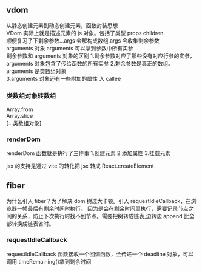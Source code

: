 ## vdom

从静态创建元素到动态创建元素，函数封装思想  
VDom 实际上就是描述元素的 js 对象。包括了类型 props children  
顺便复习了下剩余参数...args 会解构成数组,args 会收集剩余参数  
arguments 对象 arguments 可以拿到参数中所有实参  
剩余参数和 arguments 对象的区别 1.剩余参数对应了那些没有对应行参的实参，arguments 对象包含了传给函数的所有实参 2.剩余参数是真正的数组。arguments 是类数组对象  
3.arguments 对象还有一些附加的属性 入 callee

### 类数组对象转数组

Array.from  
Array.slice  
[...类数组对象]

### renderDom

renderDom 函数就是执行了三件事 1.创建元素 2.添加属性 3.挂载元素

jsx 的支持是通过 vite 的转化把 jsx 转成 React.createElement

## fiber

为什么引入 fiber？为了解决 dom 树过大卡顿。引入 requestIdleCallback，在浏览器一帧最后有剩余时间时执行。
因为是会在剩余时间里执行，需要记录节点之间的关系，防止下次执行时找不到节点。需要把树转成链表,边转边 append 比全部转换成链表省时。

### requestIdleCallback

requestIdleCallback 函数接收一个回调函数，会传递一个 deadline 对象，可以调用 timeRemaining()拿到剩余时间
